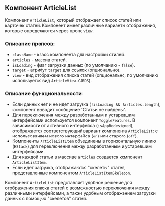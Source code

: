 ## Компонент ArticleList

Компонент `ArticleList`, который отображает список статей или карточек статей. Компонент имеет различные варианты отображения, которые определяются через пропс `view`.

### Описание пропсов:

- `className` - класс компонента для настройки стилей.
- `articles` - массив статей.
- `isLoading` - флаг загрузки данных (по умолчанию - `false`).
- `target` - атрибут `target` для ссылок (опционально).
- `view` - вид отображения списка статей (опционально, по умолчанию используется вид `ArticleView.CARDS`).

### Описание функциональности:

- Если данных нет и не идет загрузка (`!isLoading && !articles.length`), компонент выводит сообщение "Статьи не найдены".
- Для переключения между разработанным и устаревшим интерфейсами используется компонент `ToggleFeatures`. В зависимости от активного интерфейса (`isAppRedesigned`), отображается соответствующий вариант компонента `ArticleList`: с использованием нового интерфейса (`on`) или старого (`off`).
- Компоненты `ArticleListItem` объединены в горизонтальную линию (`HStack`) для переключения между разработанным и устаревшим интерфейсами.
- Для каждой статьи в массиве `articles` создается компонент `ArticleListItem`.
- Если идет загрузка, отображаются "скелеты" статей, представленные компонентом `ArticleListItemSkeleton`.

Компонент `ArticleList` представляет удобное решение для отображения списка статей с возможностью переключения между различными интерфейсами, а также удобным отображением загрузки данных с помощью "скелетов" статей.
